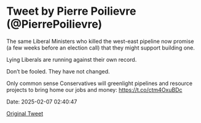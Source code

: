# Tweet by Pierre Poilievre (@PierrePoilievre)

The same Liberal Ministers who killed the west-east pipeline now promise (a few weeks before an election call) that they might support building one.

Lying Liberals are running against their own record.

Don’t be fooled. They have not changed. 

Only common sense Conservatives will greenlight pipelines and resource projects to bring home our jobs and money: https://t.co/ctm4OxuBDc

Date: 2025-02-07 02:40:47

[Original Tweet](https://x.com/PierrePoilievre/status/1887692959363092833)

